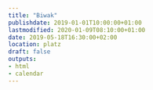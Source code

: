 ```yaml
---
title: "Biwak"
publishdate: 2019-01-01T10:00:00+01:00
lastmodified: 2020-01-09T08:10:00+01:00
date: 2019-05-18T16:30:00+02:00
location: platz
draft: false
outputs:
- html
- calendar
---
```

